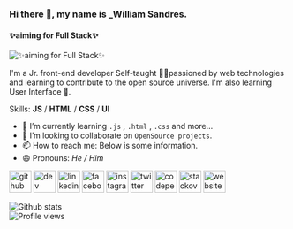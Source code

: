 ### Hi there 👋, my name is _William Sandres.
#### ✨aiming for Full Stack✨
![✨aiming for Full Stack✨](https://im7.ezgif.com/tmp/ezgif-7-128b815a040f.gif)

I'm a Jr. front-end developer Self-taught 👨‍💻passioned by web technologies and learning to contribute to the open source universe. I'm also learning User Interface 🎨.

Skills:   **JS** / **HTML** / **CSS** / **UI**

- 🌱 I’m currently learning `.js` , `.html` , `.css` and more... 
- 👯 I’m looking to collaborate on ```OpenSource projects```. 
- 📫 How to reach me: Below is some information.<br> 
- 😄 Pronouns: *He / Him* 

[<img src='https://cdn.jsdelivr.net/npm/simple-icons@3.0.1/icons/github.svg' alt='github' height='40'>](https://github.com/HakaCode)  [<img src='https://cdn.jsdelivr.net/npm/simple-icons@3.0.1/icons/dev-dot-to.svg' alt='dev' height='40'>](https://dev.to/hakacode)  [<img src='https://cdn.jsdelivr.net/npm/simple-icons@3.0.1/icons/linkedin.svg' alt='linkedin' height='40'>](https://www.linkedin.com/in/hakacode/)  [<img src='https://cdn.jsdelivr.net/npm/simple-icons@3.0.1/icons/facebook.svg' alt='facebook' height='40'>](https://www.facebook.com/will.constantinov)  [<img src='https://cdn.jsdelivr.net/npm/simple-icons@3.0.1/icons/instagram.svg' alt='instagram' height='40'>](https://www.instagram.com/will.constantinov/)  [<img src='https://cdn.jsdelivr.net/npm/simple-icons@3.0.1/icons/twitter.svg' alt='twitter' height='40'>](https://twitter.com/hakacode)  [<img src='https://cdn.jsdelivr.net/npm/simple-icons@3.0.1/icons/codepen.svg' alt='codepen' height='40'>](https://codepen.io/hakacode)  [<img src='https://cdn.jsdelivr.net/npm/simple-icons@3.0.1/icons/stackoverflow.svg' alt='stackoverflow' height='40'>](https://stackoverflow.com/users/13676055/hakacode)  [<img src='https://cdn.jsdelivr.net/npm/simple-icons@3.0.1/icons/icloud.svg' alt='website' height='40'>](https://hakacode.github.io)  

![Github stats](https://github-readme-stats.vercel.app/api?username=HakaCode&show_icons=true)<br>![Profile views](https://gpvc.arturio.dev/HakaCode)
